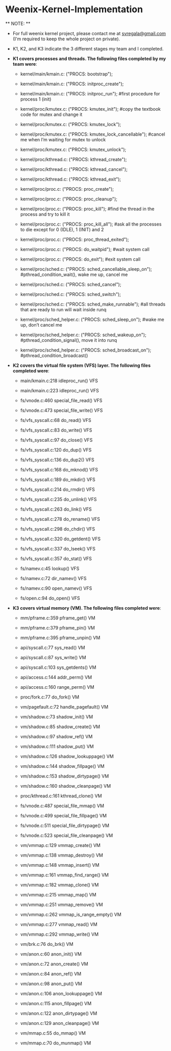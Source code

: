 # Weenix-Kernel-Implementation
 
 ** NOTE: **
 - For full weenix kernel project, please contact me at svregala@gmail.com (I'm required to keep the whole project on private).

- K1, K2, and K3 indicate the 3 different stages my team and I completed.
- **K1 covers processes and threads. The following files completed by my team were**: 
   - kernel/main/kmain.c: ("PROCS: bootstrap");
   - kernel/main/kmain.c: ("PROCS: initproc_create");
   - kernel/main/kmain.c: ("PROCS: initproc_run"); #first procedure for process 1 (init)

   - kernel/proc/kmutex.c: ("PROCS: kmutex_init"); #copy the textbook code for mutex and change it
   - kernel/proc/kmutex.c: ("PROCS: kmutex_lock");
   - kernel/proc/kmutex.c: ("PROCS: kmutex_lock_cancellable"); #cancel me when I’m waiting for mutex to unlock
   - kernel/proc/kmutex.c: ("PROCS: kmutex_unlock");

   - kernel/proc/kthread.c: ("PROCS: kthread_create");
   - kernel/proc/kthread.c: ("PROCS: kthread_cancel");
   - kernel/proc/kthread.c: ("PROCS: kthread_exit");

   - kernel/proc/proc.c: ("PROCS: proc_create");
   - kernel/proc/proc.c: ("PROCS: proc_cleanup");
   - kernel/proc/proc.c: ("PROCS: proc_kill"); #find the thread in the process and try to kill it
   - kernel/proc/proc.c: ("PROCS: proc_kill_all"); #ask all the processes to die except for 0 (IDLE), 1 (INIT) and 2
   - kernel/proc/proc.c: ("PROCS: proc_thread_exited");
   - kernel/proc/proc.c: ("PROCS: do_waitpid"); #wait system call
   - kernel/proc/proc.c: ("PROCS: do_exit"); #exit system call

   - kernel/proc/sched.c: ("PROCS: sched_cancellable_sleep_on"); #pthread_condition_wait(), wake me up, cancel me
   - kernel/proc/sched.c: ("PROCS: sched_cancel");
   - kernel/proc/sched.c: ("PROCS: sched_switch");
   - kernel/proc/sched.c: ("PROCS: sched_make_runnable"); #all threads that are ready to run will wait inside runq

   - kernel/proc/sched_helper.c: ("PROCS: sched_sleep_on"); #wake me up, don’t cancel me
   - kernel/proc/sched_helper.c: ("PROCS: sched_wakeup_on"); #pthread_condition_signal(), move it into runq
   - kernel/proc/sched_helper.c: ("PROCS: sched_broadcast_on"); #pthread_condition_broadcast()


- **K2 covers the virtual file system (VFS) layer. The following files completed were**:
   - main/kmain.c:218	 idleproc_run() 	VFS 
   - main/kmain.c:223	 idleproc_run() 	VFS 
   
   - fs/vnode.c:460		special_file_read() 	VFS
   - fs/vnode.c:473 	special_file_write() 	VFS
   
   - fs/vfs_syscall.c:68	 do_read() 		VFS 
   - fs/vfs_syscall.c:83	 do_write() 		VFS
   - fs/vfs_syscall.c:97 	do_close() 		VFS 
   - fs/vfs_syscall.c:120 	do_dup()		 VFS 
   - fs/vfs_syscall.c:136 	do_dup2()		 VFS 
   - fs/vfs_syscall.c:168 	do_mknod() 		VFS 
   - fs/vfs_syscall.c:189 	do_mkdir() 		VFS 
   - fs/vfs_syscall.c:214 	do_rmdir() 		VFS 
   - fs/vfs_syscall.c:235 	do_unlink() 		VFS
   - fs/vfs_syscall.c:263 	do_link() 		VFS
   - fs/vfs_syscall.c:278 	do_rename() 		VFS 
   - fs/vfs_syscall.c:298 	do_chdir() 		VFS
   - fs/vfs_syscall.c:320 	do_getdent() 		VFS
   - fs/vfs_syscall.c:337 	do_lseek() 		VFS 
   - fs/vfs_syscall.c:357 	do_stat() 		VFS 
   
   - fs/namev.c:45 		lookup() 		VFS 
   - fs/namev.c:72 		dir_namev() 		VFS 
   - fs/namev.c:90 		open_namev() 	VFS    
   - fs/open.c:94		 do_open() 		VFS

- **K3 covers virtual memory (VM). The following files completed were**:
   - mm/pframe.c:359 		pframe_get() 			VM
   - mm/pframe.c:379 		pframe_pin() 			VM
   - mm/pframe.c:395 		pframe_unpin() 		VM
   
   - api/syscall.c:77 		sys_read() 			VM
   - api/syscall.c:87 		sys_write() 			VM
   - api/syscall.c:103 		sys_getdents() 		VM
   - api/access.c:144 		addr_perm() 			VM
   - api/access.c:160 		range_perm() 			VM
   - proc/fork.c:77 			do_fork() 			VM
   
   - vm/pagefault.c:72 		handle_pagefault() 		VM
   - vm/shadow.c:73 		shadow_init() 			VM
   - vm/shadow.c:85 		shadow_create() 		VM
   - vm/shadow.c:97 		shadow_ref() 			VM
   - vm/shadow.c:111 		shadow_put() 			VM
   - vm/shadow.c:126 		shadow_lookuppage() 	VM
   - vm/shadow.c:144 		shadow_fillpage() 		VM
   - vm/shadow.c:153		shadow_dirtypage() 		VM
   - vm/shadow.c:160		shadow_cleanpage() 		VM
   - proc/kthread.c:161		kthread_clone() 		VM
   
   - fs/vnode.c:487 		special_file_mmap() 		VM
   - fs/vnode.c:499 		special_file_fillpage() 	VM
   - fs/vnode.c:511 		special_file_dirtypage() 	VM
   - fs/vnode.c:523 		special_file_cleanpage() 	VM
   
   - vm/vmmap.c:129 		vmmap_create() 		VM
   - vm/vmmap.c:138 		vmmap_destroy() 		VM
   - vm/vmmap.c:148 		vmmap_insert() 		VM
   - vm/vmmap.c:161 		vmmap_find_range() 		VM
   - vm/vmmap.c:182 		vmmap_clone() 		VM
   - vm/vmmap.c:215 		vmmap_map() 		VM
   - vm/vmmap.c:251 		vmmap_remove() 		VM
   - vm/vmmap.c:262 		vmmap_is_range_empty() 	VM
   - vm/vmmap.c:277 		vmmap_read() 		VM
   - vm/vmmap.c:292 		vmmap_write() 		VM
   - vm/brk.c:76 			do_brk() 			VM

   - vm/anon.c:60 			anon_init() 			VM
   - vm/anon.c:72 			anon_create() 		VM
   - vm/anon.c:84 			anon_ref() 			VM
   - vm/anon.c:98 			anon_put() 			VM
   - vm/anon.c:106 		anon_lookuppage() 		VM
   - vm/anon.c:115 		anon_fillpage() 		VM
   - vm/anon.c:122 		anon_dirtypage() 		VM
   - vm/anon.c:129 		anon_cleanpage() 		VM
   
   - vm/mmap.c:55 		do_mmap() 			VM
   - vm/mmap.c:70 		do_munmap() 		VM